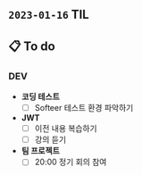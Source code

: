 ## `2023-01-16` TIL

## 📋 To do

### DEV

+ **코딩 테스트**
  + [ ] Softeer 테스트 환경 파악하기

+ **JWT**
  + [ ] 이전 내용 복습하기
  + [ ] 강의 듣기

+ **팀 프로젝트**
  + [ ] 20:00 정기 회의 참여